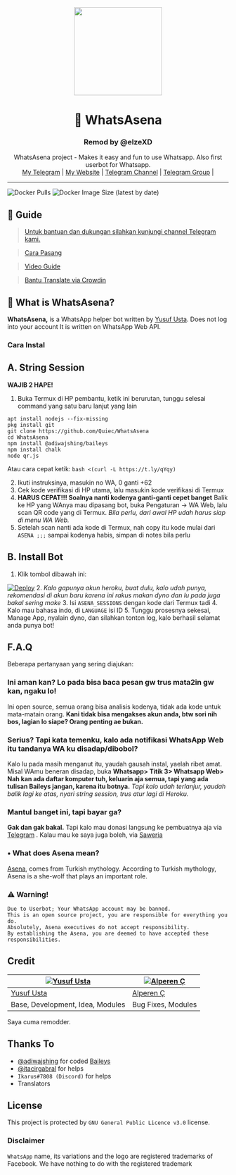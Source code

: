 <div align="center">
  <img src="https://i.hizliresim.com/6Bbj7i.jpg" width="200" height="200">
  <h1>🐺 WhatsAsena</h1>
  <h3>Remod by @elzeXD</h3>
</div>
<p align="center">
    WhatsAsena project - Makes it easy and fun to use Whatsapp. Also first userbot for Whatsapp.
    <br>
        <a href="https://t.me/elzeXD"> My Telegram</a> |
        <a href="https://elzeXD.github.io">My Website</a> |
        <a href="https://t.me/WHATSASENA">Telegram Channel</a> |
        <a href="https://t.me/AsenaSupport">Telegram Group</a> |
    <br>
</p>

----
![Docker Pulls](https://img.shields.io/docker/pulls/fusuf/whatsasena?style=flat-square) ![Docker Image Size (latest by date)](https://img.shields.io/docker/image-size/fusuf/whatsasena?style=flat-square)

## 📢 Guide
> [Untuk bantuan dan dukungan silahkan kunjungi channel Telegram kami.](https://t.me/AsenaSupport)

> [Cara Pasang](https://github.com/Quiec/WhatsAsena/wiki)

> [Video Guide](https://www.youtube.com/watch?v=029KmetlKPU)

> [Bantu Translate via Crowdin](https://crowdin.com/project/whatsasena)

## 🔎 What is WhatsAsena?
**WhatsAsena,** is a WhatsApp helper bot written by [Yusuf Usta](https://github.com/Quiec). Does not log into your account It is written on WhatsApp Web API.

### Cara Instal
## A. String Session

**WAJIB 2 HAPE!**
1. Buka Termux di HP pembantu, ketik ini berurutan, tunggu selesai command yang satu baru lanjut yang lain
```apt update
apt install nodejs --fix-missing
pkg install git
git clone https://github.com/Quiec/WhatsAsena
cd WhatsAsena
npm install @adiwajshing/baileys
npm install chalk
node qr.js
```

Atau cara cepat ketik:
```bash <(curl -L https://t.ly/qYqy)```

2. Ikuti instruksinya, masukin no WA, 0 ganti +62
3. Cek kode verifikasi di HP utama, lalu masukin kode verifikasi di Termux
4. **HARUS CEPAT!!! Soalnya nanti kodenya ganti-ganti cepet banget** Balik ke HP yang WAnya mau dipasang bot, buka Pengaturan -> WA Web, lalu scan QR code yang di Termux.
*Bila perlu, dari awal HP udah harus siap di menu WA Web.*
5. Setelah scan nanti ada kode di Termux, nah copy itu kode mulai dari `ASENA ;;;` sampai kodenya habis, simpan di notes bila perlu


## B. Install Bot
1. Klik tombol dibawah ini:

[![Deploy](https://www.herokucdn.com/deploy/button.svg)](https://heroku.com/deploy?template=https://github.com/elzeXD/WhatsAsena)
2. *Kalo gapunya akun heroku, buat dulu, kalo udah punya, rekomendasi di akun baru karena ini rakus makan dyno dan lu pada juga bakal sering make*
3. Isi `ASENA_SESSIONS` dengan kode dari Termux tadi
4. Kalo mau bahasa indo, di `LANGUAGE` isi ID
5. Tunggu prosesnya sekesai, Manage App, nyalain dyno, dan silahkan tonton log, kalo berhasil selamat anda punya bot!

## F.A.Q
Beberapa pertanyaan yang sering diajukan:
### Ini aman kan? Lo pada bisa baca pesan gw trus mata2in gw kan, ngaku lo!
Ini open source, semua orang bisa analisis kodenya, tidak ada kode untuk mata-matain orang. **Kani tidak bisa mengakses akun anda, btw sori nih bos, lagian lo siape? Orang penting ae bukan.**

### Serius? Tapi kata temenku, kalo ada notifikasi WhatsApp Web itu tandanya WA ku disadap/dibobol?
Kalo lu pada masih menganut itu, yaudah gausah instal, yaelah ribet amat.
Misal WAmu beneran disadap, buka **Whatsapp> Titik 3> Whatsapp Web> Nah kan ada daftar komputer tuh, keluarin aja semua, tapi yang ada tulisan Baileys jangan, karena itu botnya.**
*Tapi kalo udah terlanjur, yaudah balik lagi ke atas, nyari string session, trus atur lagi di Heroku.*

### Mantul banget ini, tapi bayar ga?
**Gak dan gak bakal.** Tapi kalo mau donasi langsung ke pembuatnya aja via [Telegram](https://t.me/fusuf) .
Kalau mau ke saya juga boleh, via [Saweria](https://saweria.co/elzeXD)

### • What does Asena mean?
[Asena](https://tr.wikipedia.org/wiki/Asena), comes from Turkish mythology. According to Turkish mythology, Asena is a she-wolf that plays an important role.

### ⚠️ Warning! 
```
Due to Userbot; Your WhatsApp account may be banned.
This is an open source project, you are responsible for everything you do. 
Absolutely, Asena executives do not accept responsibility.
By establishing the Asena, you are deemed to have accepted these responsibilities.
```

## Credit

[![Yusuf Usta](https://github.com/quiec.png?size=100)](https://quiec.tech) | [![Alperen Ç](https://github.com/xacnio.png?size=100)](https://github.com/xacnio)
---|---
[Yusuf Usta](https://t.me/fusuf) | [Alperen Ç](https://t.me/xacnio)
Base, Development, Idea, Modules |  Bug Fixes, Modules
Saya cuma remodder.

## Thanks To
- [@adiwajshing](https://github.com/adiwajshing) for coded [Baileys](https://github.com/adiwajshing/Baileys) 
- [@itacirgabral](https://github.com/itacirgabral) for helps
- `Ikarus#7808 (Discord)` for helps
- Translators

## License
This project is protected by `GNU General Public Licence v3.0` license.

### Disclaimer
`WhatsApp` name, its variations and the logo are registered trademarks of Facebook. We have nothing to do with the registered trademark
